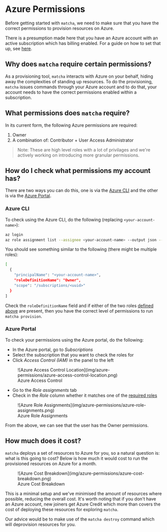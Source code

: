 # Azure Permissions

Before getting started with `matcha`, we need to make sure that you have the correct permissions to provision resources on Azure.

There is a presumption made here that you have an Azure account with an active subscription which has billing enabled. For a guide on how to set that up, see [here](https://learn.microsoft.com/en-us/dynamics-nav/how-to--sign-up-for-a-microsoft-azure-subscription).

## Why does `matcha` require certain permissions?

As a provisioning tool, `matcha` interacts with Azure on your behalf, hiding away the complexities of standing up resources. To do the provisioning, `matcha` issues commands through your Azure account and to do that, your account needs to have the correct permissions enabled within a subscription.

## What permissions does `matcha` require?

In its current form, the following Azure permissions are required:

1. Owner
2. A combination of: Contributor + User Access Administrator

> Note: These are high level roles with a lot of privilages and we're actively working on introducing more granular permissions.

## How do I check what permissions my account has?

There are two ways you can do this, one is via the [Azure CLI](https://learn.microsoft.com/en-us/cli/azure/install-azure-cli) and the other is via the [Azure Portal](https://portal.azure.com/).

### Azure CLI

To check using the Azure CLI, do the following (replacing `<your-account-name>`):

```bash
az login
az role assignment list --assignee <your-account-name> --output json --query '[].{principalName:principalName, roleDefinitionName:roleDefinitionName, scope:scope}'
```

You should see something similar to the following (there might be multiple roles):

```bash
[
  {
    "principalName": "<your-account-name>",
    "roleDefinitionName": "Owner",
    "scope": "/subscriptions/<uuid>"
  }
]
```

Check the `roleDefinitionName` field and if either of the two roles [defined above](#what-permissions-does-matcha-require) are present, then you have the correct level of permissions to run `matcha provision`.

### Azure Portal

To check your permissions using the Azure portal, do the following:

- In the Azure portal, go to *Subscriptions*
- Select the subscription that you want to check the roles for
- Click *Access Control (IAM)* in the panel to the left

<figure markdown>
  ![Azure Access Control Location](img/azure-permissions/azure-access-control-location.png)
  <figcaption>Azure Access Control</figcaption>
</figure>

- Go to the *Role assignments* tab
- Check in the *Role* column whether it matches one of the [required roles](#what-permissions-does-matcha-require)

<figure markdown>
  ![Azure Role Assignments](img/azure-permissions/azure-role-assignments.png)
  <figcaption>Azure Role Assignments</figcaption>
</figure>

From the above, we can see that the user has the Owner permissions.

## How much does it cost?

`matcha` deploys a set of resources to Azure for you, so a natural question is: what is this going to cost? Below is how much it would cost to run the provisioned resources on Azure for a month.

<figure markdown>
  ![Azure Cost Breakdown](img/azure-permissions/azure-cost-breakdown.png)
  <figcaption>Azure Cost Breakdown</figcaption>
</figure>

This is a minimal setup and we've minimised the amount of resources where possible, reducing the overall cost. It's worth noting that if you don't have an Azure account, new joiners get Azure Credit which more than covers the cost of deploying these resources for exploring `matcha`.

Our advice would be to make use of the `matcha destroy` command which will deprovision resources for you.

